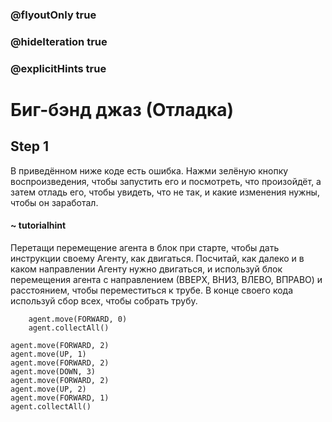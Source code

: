 ### @flyoutOnly true
### @hideIteration true
### @explicitHints true

# Биг-бэнд джаз (Отладка)

## Step 1
В приведённом ниже коде есть ошибка. Нажми зелёную кнопку воспроизведения, чтобы запустить его и посмотреть, что произойдёт, а затем отладь его, чтобы увидеть, что не так, и какие изменения нужны, чтобы он заработал.

#### ~ tutorialhint
Перетащи перемещение агента в блок при старте, чтобы дать инструкции своему Агенту, как двигаться. Посчитай, как далеко и в каком направлении Агенту нужно двигаться, и используй блок перемещения агента с направлением (ВВЕРХ, ВНИЗ, ВЛЕВО, ВПРАВО) и расстоянием, чтобы переместиться к трубе. В конце своего кода используй сбор всех, чтобы собрать трубу.

```ghost
    agent.move(FORWARD, 0)
    agent.collectAll()
```
```template
agent.move(FORWARD, 2)
agent.move(UP, 1)
agent.move(FORWARD, 2)
agent.move(DOWN, 3)
agent.move(FORWARD, 2)
agent.move(UP, 2)
agent.move(FORWARD, 1)
agent.collectAll()
```
```package
```
